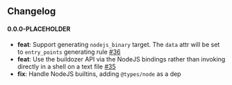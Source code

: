 ## Changelog

#### 0.0.0-PLACEHOLDER

* **feat**: Support generating `nodejs_binary` target. The `data` attr will be set to `entry_points` generating rule [#36](https://github.com/Evertz/bzlgen/pull/36)
* **feat**: Use the buildozer API via the NodeJS bindings rather than invoking directly in a shell on a text file [#35](https://github.com/Evertz/bzlgen/pull/35)
* **fix**: Handle NodeJS builtins, adding `@types/node` as a dep
